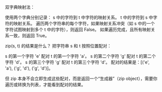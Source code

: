 双字典映射法：

使用两个字典分别记录：
s 中的字符到 t 中字符的映射关系。
t 中的字符到 s 中字符的映射关系。
遍历两个字符串的每个字符，如果映射关系冲突（如 s 中的一个字符试图映射到多个 t 中的字符），则返回 False。
如果遍历完成，且所有映射关系一致，则返回 True。

zip(s, t) 的结果是什么？
把字符串 s 和 t 按照位置配对：

s 的第一个字符 'e' 配对 t 的第一个字符 'a'。
s 的第二个字符 'g' 配对 t 的第二个字符 'd'。
s 的第三个字符 'g' 配对 t 的第三个字符 'd'。
配对的结果是：[('e', 'a'), ('g', 'd'), ('g', 'd')]。

但 zip 本身不会立即生成这些配对，而是返回一个“生成器”（zip object），需要你遍历或转换为列表，才能看到配对的结果。
